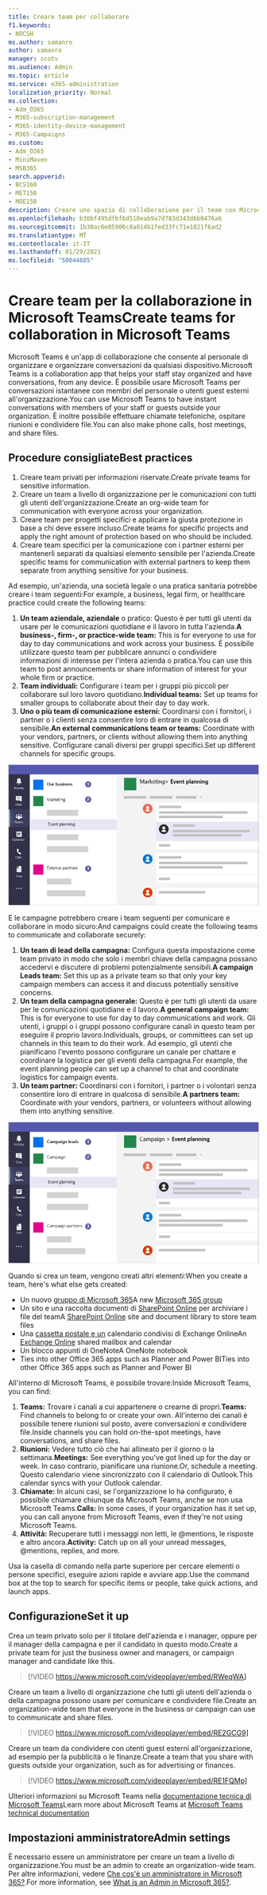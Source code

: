 ```yaml
---
title: Creare team per collaborare
f1.keywords:
- NOCSH
ms.author: samanro
author: samanro
manager: scotv
ms.audience: Admin
ms.topic: article
ms.service: o365-administration
localization_priority: Normal
ms.collection:
- Adm_O365
- M365-subscription-management
- M365-identity-device-management
- M365-Campaigns
ms.custom:
- Adm_O365
- MiniMaven
- MSB365
search.appverid:
- BCS160
- MET150
- MOE150
description: Creare uno spazio di collaborazione per il team con Microsoft Teams.
ms.openlocfilehash: b30bf495dfbf6d510eab9a7d783d343d6b9476a6
ms.sourcegitcommit: 1b30ac6e05906c8a014b1fed33fc71e1821f6ad2
ms.translationtype: MT
ms.contentlocale: it-IT
ms.lasthandoff: 01/29/2021
ms.locfileid: "50044685"
---
```

# <a name="create-teams-for-collaboration-in-microsoft-teams"></a><span data-ttu-id="1511e-103">Creare team per la collaborazione in Microsoft Teams</span><span class="sxs-lookup"><span data-stu-id="1511e-103">Create teams for collaboration in Microsoft Teams</span></span>

<span data-ttu-id="1511e-104">Microsoft Teams è un'app di collaborazione che consente al personale di organizzare e organizzare conversazioni da qualsiasi dispositivo.</span><span class="sxs-lookup"><span data-stu-id="1511e-104">Microsoft Teams is a collaboration app that helps your staff stay organized and have conversations, from any device.</span></span> <span data-ttu-id="1511e-105">È possibile usare Microsoft Teams per conversazioni istantanee con membri del personale o utenti guest esterni all'organizzazione.</span><span class="sxs-lookup"><span data-stu-id="1511e-105">You can use Microsoft Teams to have instant conversations with members of your staff or guests outside your organization.</span></span> <span data-ttu-id="1511e-106">È inoltre possibile effettuare chiamate telefoniche, ospitare riunioni e condividere file.</span><span class="sxs-lookup"><span data-stu-id="1511e-106">You can also make phone calls, host meetings, and share files.</span></span>

## <a name="best-practices"></a><span data-ttu-id="1511e-107">Procedure consigliate</span><span class="sxs-lookup"><span data-stu-id="1511e-107">Best practices</span></span>

1. <span data-ttu-id="1511e-108">Creare team privati per informazioni riservate.</span><span class="sxs-lookup"><span data-stu-id="1511e-108">Create private teams for sensitive information.</span></span>
1. <span data-ttu-id="1511e-109">Creare un team a livello di organizzazione per le comunicazioni con tutti gli utenti dell'organizzazione.</span><span class="sxs-lookup"><span data-stu-id="1511e-109">Create an org-wide team for communication with everyone across your organization.</span></span>
1. <span data-ttu-id="1511e-110">Creare team per progetti specifici e applicare la giusta protezione in base a chi deve essere incluso.</span><span class="sxs-lookup"><span data-stu-id="1511e-110">Create teams for specific projects and apply the right amount of protection based on who should be included.</span></span>
1. <span data-ttu-id="1511e-111">Creare team specifici per la comunicazione con i partner esterni per mantenerli separati da qualsiasi elemento sensibile per l'azienda.</span><span class="sxs-lookup"><span data-stu-id="1511e-111">Create specific teams for communication with external partners to keep them separate from anything sensitive for your business.</span></span>

<span data-ttu-id="1511e-112">Ad esempio, un'azienda, una società legale o una pratica sanitaria potrebbe creare i team seguenti:</span><span class="sxs-lookup"><span data-stu-id="1511e-112">For example, a business, legal firm, or healthcare practice could create the following teams:</span></span>

1. <span data-ttu-id="1511e-113">**Un team aziendale, aziendale** o pratico: Questo è per tutti gli utenti da usare per le comunicazioni quotidiane e il lavoro in tutta l'azienda.</span><span class="sxs-lookup"><span data-stu-id="1511e-113">**A business-, firm-, or practice-wide team:** This is for everyone to use for day to day communications and work across your business.</span></span> <span data-ttu-id="1511e-114">È possibile utilizzare questo team per pubblicare annunci o condividere informazioni di interesse per l'intera azienda o pratica.</span><span class="sxs-lookup"><span data-stu-id="1511e-114">You can use this team to post announcements or share information of interest for your whole firm or practice.</span></span>
1. <span data-ttu-id="1511e-115">**Team individuali:** Configurare i team per i gruppi più piccoli per collaborare sul loro lavoro quotidiano.</span><span class="sxs-lookup"><span data-stu-id="1511e-115">**Individual teams:** Set up teams for smaller groups to collaborate about their day to day work.</span></span>
1. <span data-ttu-id="1511e-116">**Uno o più team di comunicazione esterni:** Coordinarsi con i fornitori, i partner o i clienti senza consentire loro di entrare in qualcosa di sensibile.</span><span class="sxs-lookup"><span data-stu-id="1511e-116">**An external communications team or teams:** Coordinate with your vendors, partners, or clients without allowing them into anything sensitive.</span></span> <span data-ttu-id="1511e-117">Configurare canali diversi per gruppi specifici.</span><span class="sxs-lookup"><span data-stu-id="1511e-117">Set up different channels for specific groups.</span></span>

![Diagramma di una finestra di Microsoft Teams con tre team separati per consentire comunicazioni e collaborazione sicure all'interno di un'azienda](../media/m365-democracy-teams-business-collab.png)

<span data-ttu-id="1511e-119">E le campagne potrebbero creare i team seguenti per comunicare e collaborare in modo sicuro:</span><span class="sxs-lookup"><span data-stu-id="1511e-119">And campaigns could create the following teams to communicate and collaborate securely:</span></span>

1. <span data-ttu-id="1511e-120">**Un team di lead della campagna:** Configura questa impostazione come team privato in modo che solo i membri chiave della campagna possano accedervi e discutere di problemi potenzialmente sensibili.</span><span class="sxs-lookup"><span data-stu-id="1511e-120">**A campaign Leads team:** Set this up as a private team so that only your key campaign members can access it and discuss potentially sensitive concerns.</span></span>
2. <span data-ttu-id="1511e-121">**Un team della campagna generale:** Questo è per tutti gli utenti da usare per le comunicazioni quotidiane e il lavoro.</span><span class="sxs-lookup"><span data-stu-id="1511e-121">**A general campaign team:** This is for everyone to use for day to day communications and work.</span></span> <span data-ttu-id="1511e-122">Gli utenti, i gruppi o i gruppi possono configurare canali in questo team per eseguire il proprio lavoro.</span><span class="sxs-lookup"><span data-stu-id="1511e-122">Individuals, groups, or committees can set up channels in this team to do their work.</span></span> <span data-ttu-id="1511e-123">Ad esempio, gli utenti che pianificano l'evento possono configurare un canale per chattare e coordinare la logistica per gli eventi della campagna.</span><span class="sxs-lookup"><span data-stu-id="1511e-123">For example, the event planning people can set up a channel to chat and coordinate logistics for campaign events.</span></span>
3. <span data-ttu-id="1511e-124">**Un team partner:** Coordinarsi con i fornitori, i partner o i volontari senza consentire loro di entrare in qualcosa di sensibile.</span><span class="sxs-lookup"><span data-stu-id="1511e-124">**A partners team:** Coordinate with your vendors, partners, or volunteers without allowing them into anything sensitive.</span></span>

![Diagramma di una finestra di Microsoft Teams con tre team separati per consentire comunicazioni e collaborazione sicure all'interno di una campagna](../media/m365-democracy-teams-collab.png)

<span data-ttu-id="1511e-126">Quando si crea un team, vengono creati altri elementi:</span><span class="sxs-lookup"><span data-stu-id="1511e-126">When you create a team, here's what else gets created:</span></span>

- <span data-ttu-id="1511e-127">Un nuovo [gruppo di Microsoft 365](https://docs.microsoft.com/MicrosoftTeams/office-365-groups)</span><span class="sxs-lookup"><span data-stu-id="1511e-127">A new [Microsoft 365 group](https://docs.microsoft.com/MicrosoftTeams/office-365-groups)</span></span>
- <span data-ttu-id="1511e-128">Un sito e una raccolta documenti di [SharePoint Online](https://docs.microsoft.com/MicrosoftTeams/sharepoint-onedrive-interact) per archiviare i file del team</span><span class="sxs-lookup"><span data-stu-id="1511e-128">A [SharePoint Online](https://docs.microsoft.com/MicrosoftTeams/sharepoint-onedrive-interact) site and document library to store team files</span></span>
- <span data-ttu-id="1511e-129">Una [cassetta postale e un](https://docs.microsoft.com/MicrosoftTeams/exchange-teams-interact) calendario condivisi di Exchange Online</span><span class="sxs-lookup"><span data-stu-id="1511e-129">An [Exchange Online](https://docs.microsoft.com/MicrosoftTeams/exchange-teams-interact) shared mailbox and calendar</span></span>
- <span data-ttu-id="1511e-130">Un blocco appunti di OneNote</span><span class="sxs-lookup"><span data-stu-id="1511e-130">A OneNote notebook</span></span>
- <span data-ttu-id="1511e-131">Ties into other Office 365 apps such as Planner and Power BI</span><span class="sxs-lookup"><span data-stu-id="1511e-131">Ties into other Office 365 apps such as Planner and Power BI</span></span>

<span data-ttu-id="1511e-132">All'interno di Microsoft Teams, è possibile trovare:</span><span class="sxs-lookup"><span data-stu-id="1511e-132">Inside Microsoft Teams, you can find:</span></span>

1. <span data-ttu-id="1511e-133">**Teams:** Trovare i canali a cui appartenere o crearne di propri.</span><span class="sxs-lookup"><span data-stu-id="1511e-133">**Teams:** Find channels to belong to or create your own.</span></span> <span data-ttu-id="1511e-134">All'interno dei canali è possibile tenere riunioni sul posto, avere conversazioni e condividere file.</span><span class="sxs-lookup"><span data-stu-id="1511e-134">Inside channels you can hold on-the-spot meetings, have conversations, and share files.</span></span>
2. <span data-ttu-id="1511e-135">**Riunioni:** Vedere tutto ciò che hai allineato per il giorno o la settimana.</span><span class="sxs-lookup"><span data-stu-id="1511e-135">**Meetings:** See everything you've got lined up for the day or week.</span></span> <span data-ttu-id="1511e-136">In caso contrario, pianificare una riunione.</span><span class="sxs-lookup"><span data-stu-id="1511e-136">Or, schedule a meeting.</span></span> <span data-ttu-id="1511e-137">Questo calendario viene sincronizzato con il calendario di Outlook.</span><span class="sxs-lookup"><span data-stu-id="1511e-137">This calendar syncs with your Outlook calendar.</span></span>
3. <span data-ttu-id="1511e-138">**Chiamate:** In alcuni casi, se l'organizzazione lo ha configurato, è possibile chiamare chiunque da Microsoft Teams, anche se non usa Microsoft Teams.</span><span class="sxs-lookup"><span data-stu-id="1511e-138">**Calls:** In some cases, if your organization has it set up, you can call anyone from Microsoft Teams, even if they're not using Microsoft Teams.</span></span>
4. <span data-ttu-id="1511e-139">**Attività:** Recuperare tutti i messaggi non letti, le @mentions, le risposte e altro ancora.</span><span class="sxs-lookup"><span data-stu-id="1511e-139">**Activity:** Catch up on all your unread messages, @mentions, replies, and more.</span></span>

<span data-ttu-id="1511e-140">Usa la casella di comando nella parte superiore per cercare elementi o persone specifici, eseguire azioni rapide e avviare app.</span><span class="sxs-lookup"><span data-stu-id="1511e-140">Use the command box at the top to search for specific items or people, take quick actions, and launch apps.</span></span>

## <a name="set-it-up"></a><span data-ttu-id="1511e-141">Configurazione</span><span class="sxs-lookup"><span data-stu-id="1511e-141">Set it up</span></span>

<span data-ttu-id="1511e-142">Crea un team privato solo per il titolare dell'azienda e i manager, oppure per il manager della campagna e per il candidato in questo modo.</span><span class="sxs-lookup"><span data-stu-id="1511e-142">Create a private team for just the business owner and managers, or campaign manager and candidate like this.</span></span>

> [!VIDEO https://www.microsoft.com/videoplayer/embed/RWeqWA]

<span data-ttu-id="1511e-143">Creare un team a livello di organizzazione che tutti gli utenti dell'azienda o della campagna possono usare per comunicare e condividere file.</span><span class="sxs-lookup"><span data-stu-id="1511e-143">Create an organization-wide team that everyone in the business or campaign can use to communicate and share files.</span></span>

> [!VIDEO https://www.microsoft.com/videoplayer/embed/RE2GCG9]

<span data-ttu-id="1511e-144">Creare un team da condividere con utenti guest esterni all'organizzazione, ad esempio per la pubblicità o le finanze.</span><span class="sxs-lookup"><span data-stu-id="1511e-144">Create a team that you share with guests outside your organization, such as for advertising or finances.</span></span>

> [!VIDEO https://www.microsoft.com/videoplayer/embed/RE1FQMp]

<span data-ttu-id="1511e-145">Ulteriori informazioni su Microsoft Teams nella [documentazione tecnica di Microsoft Teams](https://docs.microsoft.com/microsoftteams/microsoft-teams)</span><span class="sxs-lookup"><span data-stu-id="1511e-145">Learn more about Microsoft Teams at [Microsoft Teams technical documentation](https://docs.microsoft.com/microsoftteams/microsoft-teams)</span></span>

## <a name="admin-settings"></a><span data-ttu-id="1511e-146">Impostazioni amministratore</span><span class="sxs-lookup"><span data-stu-id="1511e-146">Admin settings</span></span>

<span data-ttu-id="1511e-147">È necessario essere un amministratore per creare un team a livello di organizzazione.</span><span class="sxs-lookup"><span data-stu-id="1511e-147">You must be an admin to create an organization-wide team.</span></span> <span data-ttu-id="1511e-148">Per altre informazioni, vedere [Che cos'è un amministratore in Microsoft 365?](https://support.office.com/article/what-is-an-admin-e123627e-4892-4461-b9aa-1b6d57a5cfa4?ui=en-US&rs=en-US&ad=US).</span><span class="sxs-lookup"><span data-stu-id="1511e-148">For more information, see [What is an Admin in Microsoft 365?](https://support.office.com/article/what-is-an-admin-e123627e-4892-4461-b9aa-1b6d57a5cfa4?ui=en-US&rs=en-US&ad=US).</span></span>
